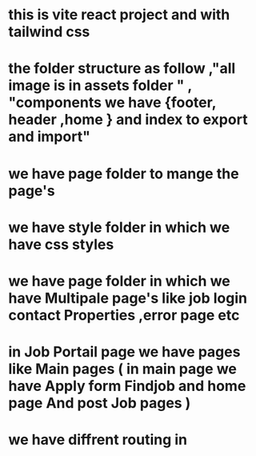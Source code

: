 # this is vite react project and with tailwind css
# the folder structure as follow ,"all image is in assets folder " , "components we have {footer, header ,home }  and index to export and import"
# we have page folder to mange the page's  
# we have style folder in which we have css styles 
# we have  page folder in which we have Multipale page's like job login contact Properties ,error page etc
# in Job Portail page we have pages like Main pages ( in main page we have Apply form Findjob and home page And post Job pages )
# we have diffrent routing in 




